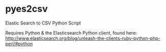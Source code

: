 pyes2csv
========

Elastic Search to CSV Python Script

Requires Python & the Elasticsearch Python client, found here:
http://www.elasticsearch.org/blog/unleash-the-clients-ruby-python-php-perl/#python
